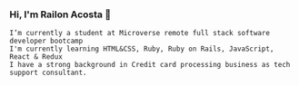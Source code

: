 ### Hi, I'm Railon Acosta 👋

    I’m currently a student at Microverse remote full stack software developer bootcamp
    I'm currently learning HTML&CSS, Ruby, Ruby on Rails, JavaScript, React & Redux
    I have a strong background in Credit card processing business as tech support consultant.
<!--
**RailonA/RailonA** is a ✨ _special_ ✨ repository because its `README.md` (this file) appears on your GitHub profile.

Here are some ideas to get you started:

- 🔭 I’m currently working on ...
- 🌱 I’m currently learning ...
- 👯 I’m looking to collaborate on ...
- 🤔 I’m looking for help with ...
- 💬 Ask me about ...
- 📫 How to reach me: ...
- 😄 Pronouns: ...
- ⚡ Fun fact: ...
-->


